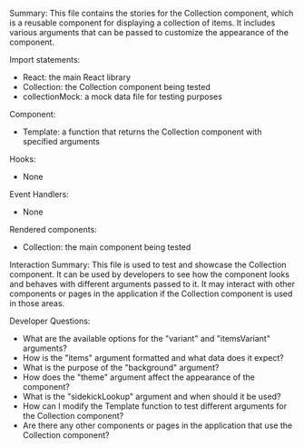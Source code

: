 Summary:
This file contains the stories for the Collection component, which is a reusable component for displaying a collection of items. It includes various arguments that can be passed to customize the appearance of the component.

Import statements:
- React: the main React library
- Collection: the Collection component being tested
- collectionMock: a mock data file for testing purposes

Component:
- Template: a function that returns the Collection component with specified arguments

Hooks:
- None

Event Handlers:
- None

Rendered components:
- Collection: the main component being tested

Interaction Summary:
This file is used to test and showcase the Collection component. It can be used by developers to see how the component looks and behaves with different arguments passed to it. It may interact with other components or pages in the application if the Collection component is used in those areas.

Developer Questions:
- What are the available options for the "variant" and "itemsVariant" arguments?
- How is the "items" argument formatted and what data does it expect?
- What is the purpose of the "background" argument?
- How does the "theme" argument affect the appearance of the component?
- What is the "sidekickLookup" argument and when should it be used?
- How can I modify the Template function to test different arguments for the Collection component? 
- Are there any other components or pages in the application that use the Collection component?